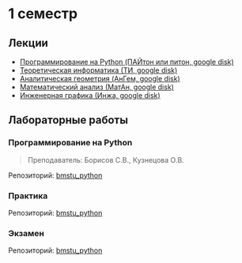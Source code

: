 # 1 семестр

## Лекции

- [Программирование на Python (ПАЙтон или питон, google disk)](https://drive.google.com/drive/u/0/folders/1o5cZzx42jmVaEJ3QWVvk_WrQi4Xig6pD)
- [Теоретическая информатика (ТИ, google disk)](https://drive.google.com/drive/u/0/folders/1eliz-Y2K9BOc6aH6_v8efghbCqWl-xV-)
- [Аналитическая геометрия (AнГем, google disk)](https://drive.google.com/drive/u/0/folders/1zAG3X4vFEjPwqxehE4sXc9u08u8zWjU-)
- [Математический анализ (МатАн, google disk)](https://drive.google.com/drive/u/0/folders/1QuQEWJUOB9FSMee2QanIpn5KEdvJz-tj)
- [Инженерная графика (Инжа, google disk)](https://drive.google.com/drive/u/0/folders/19FK8vWChw6M2MSc352X0QWm4ojpiLCRL)

## Лабораторные работы

### Программирование на Python

> Преподаватель: Борисов С.В., Кузнецова О.В.

Репозиторий: [bmstu_python](https://github.com/Mansurow/bmstu_python/tree/master/semester_1/Python%20Labs)

### Практика 
Репозиторий: [bmstu_python](https://github.com/Mansurow/bmstu_python/tree/master/semester_1/Practica)

### Экзамен
Репозиторий: [bmstu_python](https://github.com/Mansurow/bmstu_python/tree/master/semester_1/Exam%20-%20Python)
